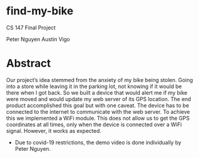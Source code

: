 # find-my-bike
 CS 147 Final Project

Peter Nguyen
Austin Vigo

# Abstract
Our project’s idea stemmed from the anxiety of my bike being stolen. Going into a store while leaving it in the
parking lot, not knowing if it would be there when I got back. So we built a device that would alert me if my bike
were moved and would update my web server of its GPS location. The end product accomplished this goal but
with one caveat. The device has to be connected to the internet to communicate with the web server. To achieve
this we implemented a WiFi module. This does not allow us to get the GPS coordinates at all times, only when the
device is connected over a WiFi signal. However, it works as expected.

* Due to covid-19 restrictions, the demo video is done individually by Peter Nguyen.
